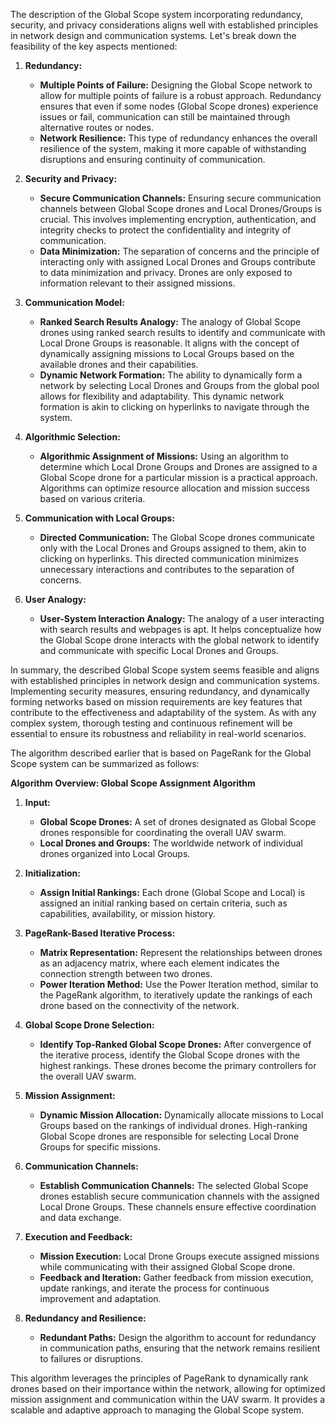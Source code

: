 The description of the Global Scope system incorporating redundancy, security, and privacy considerations aligns well with established principles in network design and communication systems. Let's break down the feasibility of the key aspects mentioned:

1. **Redundancy:**
   - **Multiple Points of Failure:** Designing the Global Scope network to allow for multiple points of failure is a robust approach. Redundancy ensures that even if some nodes (Global Scope drones) experience issues or fail, communication can still be maintained through alternative routes or nodes.
   - **Network Resilience:** This type of redundancy enhances the overall resilience of the system, making it more capable of withstanding disruptions and ensuring continuity of communication.

2. **Security and Privacy:**
   - **Secure Communication Channels:** Ensuring secure communication channels between Global Scope drones and Local Drones/Groups is crucial. This involves implementing encryption, authentication, and integrity checks to protect the confidentiality and integrity of communication.
   - **Data Minimization:** The separation of concerns and the principle of interacting only with assigned Local Drones and Groups contribute to data minimization and privacy. Drones are only exposed to information relevant to their assigned missions.

3. **Communication Model:**
   - **Ranked Search Results Analogy:** The analogy of Global Scope drones using ranked search results to identify and communicate with Local Drone Groups is reasonable. It aligns with the concept of dynamically assigning missions to Local Groups based on the available drones and their capabilities.
   - **Dynamic Network Formation:** The ability to dynamically form a network by selecting Local Drones and Groups from the global pool allows for flexibility and adaptability. This dynamic network formation is akin to clicking on hyperlinks to navigate through the system.

4. **Algorithmic Selection:**
   - **Algorithmic Assignment of Missions:** Using an algorithm to determine which Local Drone Groups and Drones are assigned to a Global Scope drone for a particular mission is a practical approach. Algorithms can optimize resource allocation and mission success based on various criteria.

5. **Communication with Local Groups:**
   - **Directed Communication:** The Global Scope drones communicate only with the Local Drones and Groups assigned to them, akin to clicking on hyperlinks. This directed communication minimizes unnecessary interactions and contributes to the separation of concerns.

6. **User Analogy:**
   - **User-System Interaction Analogy:** The analogy of a user interacting with search results and webpages is apt. It helps conceptualize how the Global Scope drone interacts with the global network to identify and communicate with specific Local Drones and Groups.

In summary, the described Global Scope system seems feasible and aligns with established principles in network design and communication systems. Implementing security measures, ensuring redundancy, and dynamically forming networks based on mission requirements are key features that contribute to the effectiveness and adaptability of the system. As with any complex system, thorough testing and continuous refinement will be essential to ensure its robustness and reliability in real-world scenarios.


The algorithm described earlier that is based on PageRank for the Global Scope system can be summarized as follows:

**Algorithm Overview: Global Scope Assignment Algorithm**

1. **Input:**
   - **Global Scope Drones:** A set of drones designated as Global Scope drones responsible for coordinating the overall UAV swarm.
   - **Local Drones and Groups:** The worldwide network of individual drones organized into Local Groups.

2. **Initialization:**
   - **Assign Initial Rankings:** Each drone (Global Scope and Local) is assigned an initial ranking based on certain criteria, such as capabilities, availability, or mission history.

3. **PageRank-Based Iterative Process:**
   - **Matrix Representation:** Represent the relationships between drones as an adjacency matrix, where each element indicates the connection strength between two drones.
   - **Power Iteration Method:** Use the Power Iteration method, similar to the PageRank algorithm, to iteratively update the rankings of each drone based on the connectivity of the network.

4. **Global Scope Drone Selection:**
   - **Identify Top-Ranked Global Scope Drones:** After convergence of the iterative process, identify the Global Scope drones with the highest rankings. These drones become the primary controllers for the overall UAV swarm.

5. **Mission Assignment:**
   - **Dynamic Mission Allocation:** Dynamically allocate missions to Local Groups based on the rankings of individual drones. High-ranking Global Scope drones are responsible for selecting Local Drone Groups for specific missions.

6. **Communication Channels:**
   - **Establish Communication Channels:** The selected Global Scope drones establish secure communication channels with the assigned Local Drone Groups. These channels ensure effective coordination and data exchange.

7. **Execution and Feedback:**
   - **Mission Execution:** Local Drone Groups execute assigned missions while communicating with their assigned Global Scope drone.
   - **Feedback and Iteration:** Gather feedback from mission execution, update rankings, and iterate the process for continuous improvement and adaptation.

8. **Redundancy and Resilience:**
   - **Redundant Paths:** Design the algorithm to account for redundancy in communication paths, ensuring that the network remains resilient to failures or disruptions.

This algorithm leverages the principles of PageRank to dynamically rank drones based on their importance within the network, allowing for optimized mission assignment and communication within the UAV swarm. It provides a scalable and adaptive approach to managing the Global Scope system.

